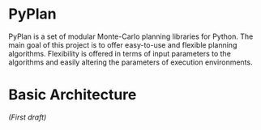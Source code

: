 PyPlan
======

PyPlan is a set of modular Monte-Carlo planning libraries for Python. The main goal of this project is to offer easy-to-use and flexible planning algorithms. Flexibility is offered in terms of input parameters to the algorithms and easily altering the parameters of execution environments. 

Basic Architecture
==================

<i>(First draft)</i>

[archimage]: https://raw.githubusercontent.com/shankarj/PyPlan/master/resources/updated.png "Architecture of PyPlan"

